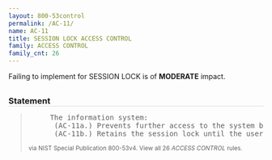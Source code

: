 ```yaml
---
layout: 800-53control
permalink: /AC-11/
name: AC-11
title: SESSION LOCK ACCESS CONTROL
family: ACCESS CONTROL
family_cnt: 26
---
```

<p class="text-warning">Failing to implement for SESSION LOCK is of <b>MODERATE</b> impact.</p>

<h3 style="border-bottom:1px solid #ddd;margin:30px 0 8px 0;">Statement</h3>
<blockquote>
<pre>     The information system: 
      (AC-11a.) Prevents further access to the system by initiating a session lock after [Assignment: organization-defined time period] of inactivity or upon receiving a request from a user; and 
      (AC-11b.) Retains the session lock until the user reestablishes access using established identification and authentication procedures. 
</pre>
<p><small>via NIST Special Publication 800-53v4. View all 26 <i>ACCESS CONTROL</i> rules. <a href="/cce/ssg/group/$Group_id"><span class="glyphicon glyphicon-link"></span></a> </small></p>
</blockquote>

